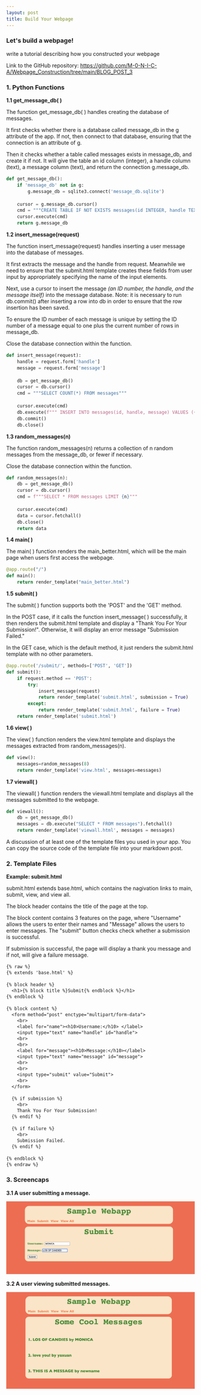 ```yaml
---
layout: post
title: Build Your Webpage
---
```



### Let's build a webpage!
write a tutorial describing how you constructed your webpage

Link to the GitHub repository: https://github.com/M-0-N-I-C-A/Webpage_Construction/tree/main/BLOG_POST_3

### 1. Python Functions

**1.1 get_message_db( )**

The function get_message_db( ) handles creating the database of messages.

It first checks whether there is a database called message_db in the g attribute of the app. If not, then connect to that database, ensuring that the connection is an attribute of g. 

Then it checks whether a table called messages exists in message_db, and create it if not. It will give the table an id column (integer), a handle column (text), a message column (text), and return the connection g.message_db.


```python
def get_message_db():
    if 'message_db' not in g:
        g.message_db = sqlite3.connect('message_db.sqlite')

    cursor = g.message_db.cursor()
    cmd = """CREATE TABLE IF NOT EXISTS messages(id INTEGER, handle TEXT, message TEXT)"""
    cursor.execute(cmd)
    return g.message_db
```

**1.2 insert_message(request)**

The function insert_message(request) handles inserting a user message into the database of messages.

It first extracts the message and the handle from request. Meanwhile we need to ensure that the submit.html template creates these fields from user input by appropriately specifying the name of the input elements. 

Next, use a cursor to insert the message *(an ID number, the handle, and the message itself)* into the message database. Note: it is necessary to run db.commit() after inserting a row into db in order to ensure that the row insertion has been saved.

To ensure the ID number of each message is unique by setting the ID number of a message equal to one plus the current number of rows in message_db.

Close the database connection within the function.


```python
def insert_message(request):
    handle = request.form['handle']
    message = request.form['message']
    
    db = get_message_db()
    cursor = db.cursor()
    cmd = """SELECT COUNT(*) FROM messages"""
    
    cursor.execute(cmd)
    db.execute(f""" INSERT INTO messages(id, handle, message) VALUES ({cursor.fetchone()[0]+1}, "{handle}", "{message}");""")
    db.commit()
    db.close()
```

**1.3 random_messages(n)**

The function random_messages(n) returns a collection of n random messages from the message_db, or fewer if necessary.

Close the database connection within the function.


```python
def random_messages(n):
    db = get_message_db()
    cursor = db.cursor()
    cmd = f"""SELECT * FROM messages LIMIT {n}"""
    
    cursor.execute(cmd)
    data = cursor.fetchall()
    db.close()
    return data
```

**1.4 main( )**

The main( ) function renders the main_better.html, which will be the main page when users first access the webpage.


```python
@app.route("/")
def main():
    return render_template("main_better.html")
```

**1.5 submit( )**

The submit( ) function supports both the 'POST' and the 'GET' method. 

In the POST case, if it calls the function insert_message( ) successfully, it then renders the submit.html template and display a "Thank You For Your Submission!". Otherwise, it will display an error message "Submission Failed."

In the GET case, which is the default method, it just renders the submit.html template with no other parameters. 


```python
@app.route('/submit/', methods=['POST', 'GET'])
def submit():
    if request.method == 'POST':
        try:
            insert_message(request)
            return render_template('submit.html', submission = True)
        except:
            return render_template('submit.html', failure = True)
    return render_template('submit.html')
```

**1.6 view( )**

The view( ) function renders the view.html template and displays the messages extracted from random_messages(n).


```python
def view():
    messages=random_messages(8)
    return render_template('view.html', messages=messages)
```

**1.7 viewall( )**

The viewall( ) function renders the viewall.html template and displays all the messages submitted to the webpage.


```python
def viewall():
    db = get_message_db()
    messages = db.execute("SELECT * FROM messages").fetchall()
    return render_template('viewall.html', messages = messages)
```

A discussion of at least one of the template files you used in your app. You can copy the source code of the template file into your markdown post.

### 2. Template Files

**Example: submit.html**

submit.html extends base.html, which contains the nagivation links to main, submit, view, and view all.

The block header contains the title of the page at the top.

The block content contains 3 features on the page, where "Username" allows the users to enter their names and "Message" allows the users to enter messages. The "submit" button checks check whether a submission is successful.

If submission is successful, the page will display a thank you message and if not, will give a failure message.

```
{% raw %}
{% extends 'base.html' %}

{% block header %}
  <h1>{% block title %}Submit{% endblock %}</h1>
{% endblock %}

{% block content %}
  <form method="post" enctype="multipart/form-data">
    <br>
    <label for="name"><h10>Username:</h10> </label>
    <input type="text" name="handle" id="handle">
    <br>
    <br>
    <label for="message"><h10>Message:</h10></label>
    <input type="text" name="message" id="message">
    <br>
    <br>
    <input type="submit" value="Submit">
    <br>
  </form>

  {% if submission %}
    <br>
    Thank You For Your Submission!
  {% endif %}

  {% if failure %}
    <br>
    Submission Failed.
  {% endif %}

{% endblock %}
{% endraw %}
```
### 3. Screencaps

**3.1 A user submitting a message.**

![image-10.png](/images/image-10.png)

**3.2 A user viewing submitted messages.** 

![image-11.png](/images/image-11.png)

